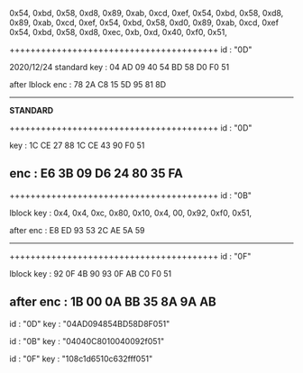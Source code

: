0x54, 0xbd, 0x58, 0xd8, 0x89, 0xab, 0xcd, 0xef,
0x54, 0xbd, 0x58, 0xd8, 0x89, 0xab, 0xcd, 0xef, 
0x54, 0xbd, 0x58, 0xd0, 0x89, 0xab, 0xcd, 0xef
0x54, 0xbd, 0x58, 0xd8, 0xec, 0xb, 0xd, 0x40, 0xf0, 0x51,


++++++++++++++++++++++++++++++++++++++++
id : "0D"

2020/12/24 standard key :   04 AD 09 40 54 BD 58 D0 F0 51 

after lblock enc : 78 2A C8 15 5D 95 81 8D

--------------------------------------------------------------------


**STANDARD** 

++++++++++++++++++++++++++++++++++++++++ 
id : "0D"

key : 1C CE 27 88 1C CE 43 90 F0 51

enc : E6 3B 09 D6 24 80 35 FA
--------------------------------------------------------------------


++++++++++++++++++++++++++++++++++++++++
id : "0B"

lblock key :  0x4, 0x4, 0xc, 0x80, 0x10, 0x4, 00, 0x92, 0xf0, 0x51,

after enc : E8 ED 93 53 2C AE 5A 59

--------------------------------------------------------------------



++++++++++++++++++++++++++++++++++++++++
id : "0F"

lblock key :  92 0F 4B 90 93 0F AB C0 F0 51

after enc : 1B 00 0A BB 35 8A 9A AB
--------------------------------------------------------------------


id : "0D"
key : "04AD094854BD58D8F051" 

id : "0B"
key : "04040C8010040092f051"

id : "0F"
key : "108c1d6510c632fff051"